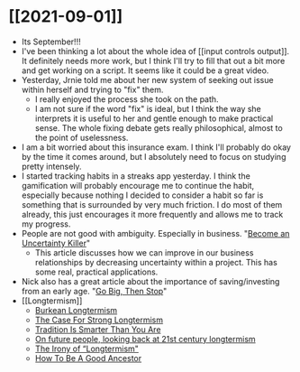 # [[2021-09-01]]

- Its September!!!
- I've been thinking a lot about the whole idea of [[input controls output]]. It definitely needs more work, but I think I'll try to fill that out a bit more and get working on a script. It seems like it could be a great video.
- Yesterday, Jrnie told me about her new system of seeking out issue within herself and trying to "fix" them.
	- I really enjoyed the process she took on the path.
	- I am not sure if the word "fix" is ideal, but I think the way she interprets it is useful to her and gentle enough to make practical sense. The whole fixing debate gets really philosophical, almost to the point of uselessness. 
- I am a bit worried about this insurance exam. I think I'll probably do okay by the time it comes around, but I absolutely need to focus on studying pretty intensely. 
- I started tracking habits in a streaks app yesterday. I think the gamification will probably encourage me to continue the habit, especially because nothing I decided to consider a habit so far is something that is surrounded by very much friction. I do most of them already, this just encourages it more frequently and allows me to track my progress.
- People are not good with ambiguity. Especially in business. "[Become an Uncertainty Killer](https://ofdollarsanddata.com/become-an-uncertainty-killer/)"
	- This article discusses how we can improve in our business relationships by decreasing uncertainty within a project. This has some real, practical applications.
- Nick also has a great article about the importance of saving/investing from an early age. "[Go Big, Then Stop](https://ofdollarsanddata.com/go-big-then-stop/)"
- [[Longtermism]]
	- [Burkean Longtermism](https://www.forourposterity.com/burkean-longtermism/?s=09&utm_source=pocket_mylist)
	- [The Case For Strong Longtermism](https://globalprioritiesinstitute.org/wp-content/uploads/The-Case-for-Strong-Longtermism-GPI-Working-Paper-June-2021-2-2.pdf)
	- [Tradition Is Smarter Than You Are](https://scholars-stage.org/tradition-is-smarter-than-you-are/)
	- [On future people, looking back at 21st century longtermism](https://handsandcities.com/2021/03/22/on-future-people-looking-back-at-21st-century-longtermism/)
	- [The Irony of “Longtermism"](https://applieddivinitystudies.com/longtermism-irony/)
	- [How To Be A Good Ancestor](https://www.youtube.com/watch?v=61hRq0D8Zcs)
